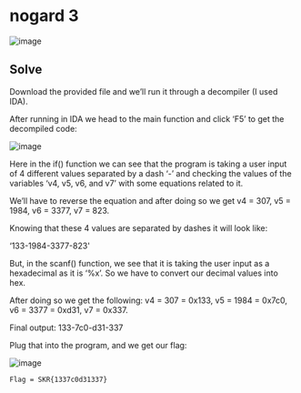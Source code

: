 # nogard 3 
![image](https://github.com/user-attachments/assets/62f4ca9e-5acc-4666-b3e2-4dbe116c1d66)

## Solve
Download the provided file and we’ll run it through a decompiler (I used IDA). 

After running in IDA we head to the main function and click ‘F5’ to get the decompiled code: 

![image](https://github.com/user-attachments/assets/a54b9107-07db-46fa-9219-db669ce9ba81)

Here in the if() function we can see that the program is taking a user input of 4 different values separated by a dash ‘-’ and checking the values of the variables ‘v4, v5, v6, and v7’ with some equations related to it. 

We’ll have to reverse the equation and after doing so we get v4 = 307, v5 = 1984, v6 = 3377, v7 = 823. 

Knowing that these 4 values are separated by dashes it will look like:  

‘133-1984-3377-823' 

But, in the scanf() function, we see that it is taking the user input as a hexadecimal as it is ‘%x’. So we have to convert our decimal values into hex. 

After doing so we get the following: v4 = 307 = 0x133, v5 = 1984 = 0x7c0, v6 = 3377 = 0xd31, v7 = 0x337. 

Final output: 133-7c0-d31-337 

Plug that into the program, and we get our flag: 

![image](https://github.com/user-attachments/assets/531ad67d-2aeb-4b08-9dcb-e8b44b87297e)

```
Flag = SKR{1337c0d31337}
```
